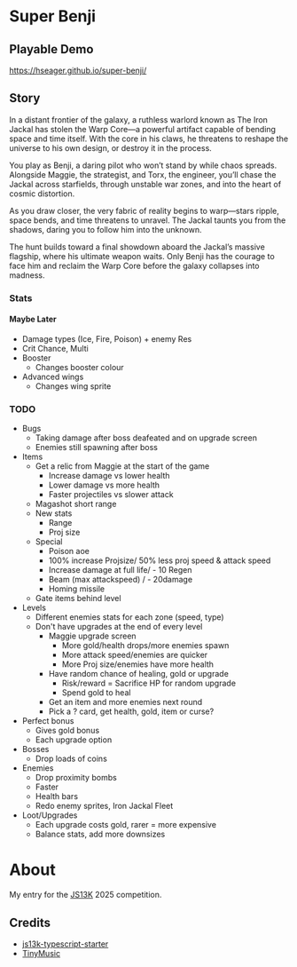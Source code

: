 # Super Benji

## Playable Demo

https://hseager.github.io/super-benji/

## Story

In a distant frontier of the galaxy, a ruthless warlord known as The Iron Jackal has stolen the Warp Core—a powerful artifact capable of bending space and time itself. With the core in his claws, he threatens to reshape the universe to his own design, or destroy it in the process.

You play as Benji, a daring pilot who won’t stand by while chaos spreads. Alongside Maggie, the strategist, and Torx, the engineer, you’ll chase the Jackal across starfields, through unstable war zones, and into the heart of cosmic distortion.

As you draw closer, the very fabric of reality begins to warp—stars ripple, space bends, and time threatens to unravel. The Jackal taunts you from the shadows, daring you to follow him into the unknown.

The hunt builds toward a final showdown aboard the Jackal’s massive flagship, where his ultimate weapon waits. Only Benji has the courage to face him and reclaim the Warp Core before the galaxy collapses into madness.

### Stats

#### Maybe Later

- Damage types (Ice, Fire, Poison) + enemy Res
- Crit Chance, Multi
- Booster
  - Changes booster colour
- Advanced wings
  - Changes wing sprite

### TODO

- Bugs
  - Taking damage after boss deafeated and on upgrade screen
  - Enemies still spawning after boss
- Items
  - Get a relic from Maggie at the start of the game
    - Increase damage vs lower health
    - Lower damage vs more health
    - Faster projectiles vs slower attack
  - Magashot short range
  - New stats
    - Range
    - Proj size
  - Special
    - Poison aoe
    - 100% increase Projsize/ 50% less proj speed & attack speed
    - Increase damage at full life/ - 10 Regen
    - Beam (max attackspeed) / - 20damage
    - Homing missile
  - Gate items behind level
- Levels
  - Different enemies stats for each zone (speed, type)
  - Don't have upgrades at the end of every level
    - Maggie upgrade screen
      - More gold/health drops/more enemies spawn
      - More attack speed/enemies are quicker
      - More Proj size/enemies have more health
    - Have random chance of healing, gold or upgrade
      - Risk/reward = Sacrifice HP for random upgrade
      - Spend gold to heal
    - Get an item and more enemies next round
    - Pick a ? card, get health, gold, item or curse?
- Perfect bonus
  - Gives gold bonus
  - Each upgrade option
- Bosses
  - Drop loads of coins
- Enemies
  - Drop proximity bombs
  - Faster
  - Health bars
  - Redo enemy sprites, Iron Jackal Fleet
- Loot/Upgrades
  - Each upgrade costs gold, rarer = more expensive
  - Balance stats, add more downsizes

# About

My entry for the [JS13K](https://js13kgames.com/) 2025 competition.

## Credits

- [js13k-typescript-starter](https://github.com/roblouie/js13k-typescript-starter)
- [TinyMusic](https://github.com/kevincennis/TinyMusic)
